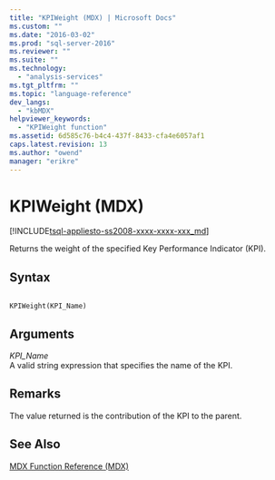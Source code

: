 ```yaml
---
title: "KPIWeight (MDX) | Microsoft Docs"
ms.custom: ""
ms.date: "2016-03-02"
ms.prod: "sql-server-2016"
ms.reviewer: ""
ms.suite: ""
ms.technology: 
  - "analysis-services"
ms.tgt_pltfrm: ""
ms.topic: "language-reference"
dev_langs: 
  - "kbMDX"
helpviewer_keywords: 
  - "KPIWeight function"
ms.assetid: 6d585c76-b4c4-437f-8433-cfa4e6057af1
caps.latest.revision: 13
ms.author: "owend"
manager: "erikre"
---
```

# KPIWeight (MDX)
[!INCLUDE[tsql-appliesto-ss2008-xxxx-xxxx-xxx_md](../database-engine/configure/windows/includes/tsql-appliesto-ss2008-xxxx-xxxx-xxx-md.md)]

  Returns the weight of the specified Key Performance Indicator (KPI).  
  
## Syntax  
  
```  
  
KPIWeight(KPI_Name)  
```  
  
## Arguments  
 *KPI_Name*  
 A valid string expression that specifies the name of the KPI.  
  
## Remarks  
 The value returned is the contribution of the KPI to the parent.  
  
## See Also  
 [MDX Function Reference &#40;MDX&#41;](../mdx/mdx-function-reference-mdx.md)  
  
  